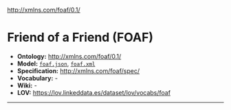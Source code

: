 http://xmlns.com/foaf/0.1/

# Friend of a Friend (FOAF)

- **Ontology:** http://xmlns.com/foaf/0.1/
- **Model:** [`foaf.json`](local/foaf.json), [`foaf.xml`](local/foaf.xml)
- **Specification:** http://xmlns.com/foaf/spec/
- **Vocabulary:** -
- **Wiki:** -
- **LOV:** https://lov.linkeddata.es/dataset/lov/vocabs/foaf

---
